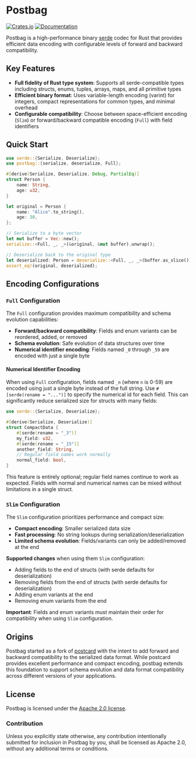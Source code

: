 # Postbag

[![Crates.io](https://img.shields.io/crates/v/postbag.svg)](https://crates.io/crates/postbag)
[![Documentation](https://docs.rs/postbag/badge.svg)](https://docs.rs/postbag)

Postbag is a high-performance binary [serde] codec for Rust that provides efficient data encoding with configurable levels of forward and backward compatibility.

[serde]: https://serde.rs

## Key Features

- **Full fidelity of Rust type system**: Supports all serde-compatible types including structs, enums, tuples, arrays, maps, and all primitive types
- **Efficient binary format**: Uses variable-length encoding (varint) for integers, compact representations for common types, and minimal overhead
- **Configurable compatibility**: Choose between space-efficient encoding (`Slim`) or forward/backward compatible encoding (`Full`) with field identifiers

## Quick Start

```rust
use serde::{Serialize, Deserialize};
use postbag::{serialize, deserialize, Full};

#[derive(Serialize, Deserialize, Debug, PartialEq)]
struct Person {
    name: String,
    age: u32,
}

let original = Person {
    name: "Alice".to_string(),
    age: 30,
};

// Serialize to a byte vector
let mut buffer = Vec::new();
serialize::<Full, _, _>(&original, &mut buffer).unwrap();

// Deserialize back to the original type
let deserialized: Person = deserialize::<Full, _, _>(buffer.as_slice()).unwrap();
assert_eq!(original, deserialized);
```

## Encoding Configurations

### `Full` Configuration

The `Full` configuration provides maximum compatibility and schema evolution capabilities:

- **Forward/backward compatibility**: Fields and enum variants can be reordered, added, or removed
- **Schema evolution**: Safe evolution of data structures over time
- **Numerical identifier encoding**: Fields named `_0` through `_59` are encoded with just a single byte

#### Numerical Identifier Encoding

When using `Full` configuration, fields named `_n` (where `n` is 0-59) are encoded using just a single byte instead of the full string. Use `#[serde(rename = "...")]` to specify the numerical id for each field.
This can significantly reduce serialized size for structs with many fields:

```rust
use serde::{Serialize, Deserialize};

#[derive(Serialize, Deserialize)]
struct CompactData {
    #[serde(rename = "_3")]
    my_field: u32,
    #[serde(rename = "_15")]
    another_field: String,
    // Regular field names work normally
    normal_field: bool,
}
```

This feature is entirely optional; regular field names continue to work as expected. Fields with normal and numerical names can be mixed without limitations in a single struct.

### `Slim` Configuration

The `Slim` configuration prioritizes performance and compact size:

- **Compact encoding**: Smaller serialized data size
- **Fast processing**: No string lookups during serialization/deserialization  
- **Limited schema evolution**: Fields/variants can only be added/removed at the end

**Supported changes** when using them `Slim` configuration:
- Adding fields to the end of structs (with serde defaults for deserialization)
- Removing fields from the end of structs (with serde defaults for deserialization)
- Adding enum variants at the end
- Removing enum variants from the end

**Important**: Fields and enum variants must maintain their order for compatibility when using `Slim` configuration.

## Origins

Postbag started as a fork of [postcard](https://github.com/jamesmunns/postcard) with the intent to add forward and backward compatibility to the serialized data format. While postcard provides excellent performance and compact encoding, postbag extends this foundation to support schema evolution and data format compatibility across different versions of your applications.

## License

Postbag is licensed under the [Apache 2.0 license].

[Apache 2.0 license]: https://github.com/surban/postbag/blob/master/LICENSE

### Contribution

Unless you explicitly state otherwise, any contribution intentionally submitted
for inclusion in Postbag by you, shall be licensed as Apache 2.0, without any
additional terms or conditions.
